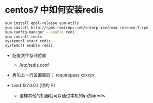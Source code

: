 # centos7 中如何安装redis

```bash
yum install epel-release yum-utils
yum install http://rpms.remirepo.net/enterprise/remi-release-7.rpm
yum-config-manager --enable remi
yum install redis
systemctl start redis
systemctl enable redis
```

- 配置文件存储位置
    - /etc/redis.conf

- 再加上一行设置密码： requirepass xxxxxx

- bind 127.0.0.1 [你的IP] 
    - 这样其他的机器就可以通过本机的ip访问redis